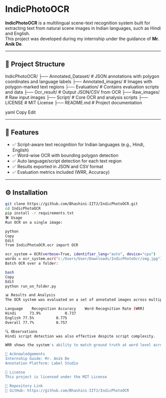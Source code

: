 # IndicPhotoOCR

**IndicPhotoOCR** is a multilingual scene-text recognition system built for extracting text from natural scene images in Indian languages, such as Hindi and English.  
This project was developed during my internship under the guidance of **Mr. Anik De**.

---

## 📁 Project Structure

IndicPhotoOCR/
├── Annotated_Dataset/ # JSON annotations with polygon coordinates and language labels
├── Annotated_images/ # Images with polygon-marked text regions
├── Evaluation/ # Contains evaluation scripts and data
├── Ocr_result/ # Output JSON/CSV from OCR
├── Raw_images/ # Raw input images
├── Script/ # Core OCR and analysis scripts
├── LICENSE # MIT License
├── README.md # Project documentation

yaml
Copy
Edit

---

## 🚀 Features

- ✅ Script-aware text recognition for Indian languages (e.g., Hindi, English)
- ✅ Word-wise OCR with bounding polygon detection
- ✅ Auto language/script detection for each text region
- ✅ Results exported in JSON and CSV format
- ✅ Evaluation metrics included (WRR, Accuracy)

---

## ⚙️ Installation

```bash
git clone https://github.com/Bhashini-IITJ/IndicPhotoOCR.git
cd IndicPhotoOCR
pip install -r requirements.txt
🛠️ Usage
Run OCR on a single image:

python
Copy
Edit
from IndicPhotoOCR.ocr import OCR

ocr_system = OCR(verbose=True, identifier_lang="auto", device="cpu")
words = ocr_system.ocr("c:/Users/User/Downloads/IndicPhotoOcr/img.jpg")
Batch OCR over a folder:

bash
Copy
Edit
python run_on_folder.py

📊 Results and Analysis
The OCR system was evaluated on a set of annotated images across multiple scripts.

Language	Recognition Accuracy	Word Recognition Rate (WRR)
Hindi	   73.9%	       0.737
English	77.5%	       0.775
Overall	77.7%	       0.757

🔍 Observations
Hindi script detection was also effective despite script complexity.

WRR shows the system's ability to match ground truth at word level across both languages.

🙏 Acknowledgements
Internship Guide: Mr. Anik De
Annotation Platform: Label Studio

📄 License
This project is licensed under the MIT License

🔗 Repository Link
🔗 GitHub: https://github.com/Bhashini-IITJ/IndicPhotoOCR
